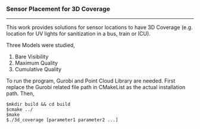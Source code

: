 ### Sensor Placement for 3D Coverage
---
This work provides solutions for sensor locations to have 3D Coverage (e.g. location for UV lights for sanitization in a bus, train or ICU). 

Three Models were studied,
1. Bare Visibility
2. Maximum Quality
3. Cumulative Quality

To run the program, Gurobi and Point Cloud Library are needed. First replace the Gurobi related file path in CMakeList as the actual installation path. Then,
```
$mkdir build && cd build
$cmake ../
$make
$./3d_coverage [parameter1 parameter2 ...]
```

